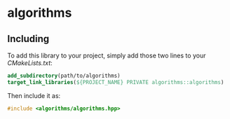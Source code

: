 # algorithms

## Including

To add this library to your project, simply add those two lines to your *CMakeLists.txt*:
```cmake
add_subdirectory(path/to/algorithms)
target_link_libraries(${PROJECT_NAME} PRIVATE algorithms::algorithms)
```

Then include it as:
```cpp
#include <algorithms/algorithms.hpp>
```
